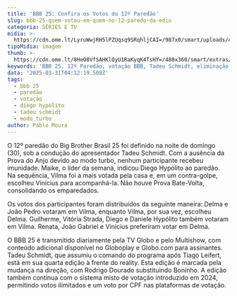 ```yaml
---
title: 'BBB 25: Confira os Votos do 12º Paredão'
slug: bbb-25-quem-votou-em-quem-no-12-paredo-da-edio
categoria: SÉRIES E TV
midia: >-
  https://cdn.ome.lt/LyruWwjRH5lPZUqsq9SRqhljCAI=/987x0/smart/uploads/conteudo/fotos/bbb25-quem-.jpg
tipoMidia: imagem
thumb: >-
  https://cdn.ome.lt/8HeO8VfSAHKlQyU1RaKyqK4TsHY=/480x360/smart/extras/conteudos/bbb25-quem-.jpg
keywords: 'BBB 25, 12º Paredão, votação BBB, Tadeu Schmidt, eliminação BBB'
data: '2025-03-31T04:12:19.508Z'
tags:
  - bbb 25
  - paredão
  - votação
  - diego hypólito
  - tadeu schmidt
  - modo turbo
author: Pablo Moura
---
```


O 12º paredão do Big Brother Brasil 25 foi definido na noite de domingo (30), sob a condução do apresentador Tadeu Schmidt. Com a ausência da Prova do Anjo devido ao modo turbo, nenhum participante recebeu imunidade. Maike, o líder da semana, indicou Diego Hypólito ao paredão. Na sequência, Vilma foi a mais votada pela casa e, em um contra-golpe, escolheu Vinícius para acompanhá-la. Não houve Prova Bate-Volta, consolidando os emparedados.

Os votos dos participantes foram distribuídos da seguinte maneira: Delma e João Pedro votaram em Vilma, enquanto Vilma, por sua vez, escolheu Delma. Guilherme, Vitória Strada, Diego e Daniele Hypólito também votaram em Vilma. Renata, João Gabriel e Vinícius preferiram votar em Delma.

O BBB 25 é transmitido diariamente pela TV Globo e pelo Multishow, com conteúdo adicional disponível no Globoplay e Globo.com para assinantes. Tadeu Schmidt, que assumiu o comando do programa após Tiago Leifert, está em sua quarta edição à frente do reality. Esta edição é marcada pela mudança na direção, com Rodrigo Dourado substituindo Boninho. A edição também continua com o sistema misto de votação introduzido em 2024, permitindo votos ilimitados e um voto por CPF nas plataformas de votação.
